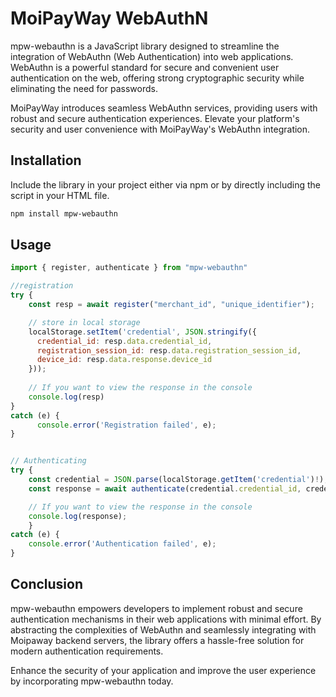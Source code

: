 # MoiPayWay WebAuthN

mpw-webauthn is a JavaScript library designed to streamline the integration of WebAuthn (Web Authentication) into web applications. WebAuthn is a powerful standard for secure and convenient user authentication on the web, offering strong cryptographic security while eliminating the need for passwords.

MoiPayWay introduces seamless WebAuthn services, providing users with robust and secure authentication experiences. Elevate your platform's security and user convenience with MoiPayWay's WebAuthn integration.

## Installation

Include the library in your project either via npm or by directly including the script in your HTML file.

```bash
npm install mpw-webauthn
```

## Usage

```javascript
import { register, authenticate } from "mpw-webauthn"

//registration 
try {
    const resp = await register("merchant_id", "unique_identifier");

    // store in local storage
    localStorage.setItem('credential', JSON.stringify({
      credential_id: resp.data.credential_id,
      registration_session_id: resp.data.registration_session_id,
      device_id: resp.data.response.device_id
    }));
    
    // If you want to view the response in the console
    console.log(resp)
}
catch (e) {
      console.error('Registration failed', e);
}


// Authenticating
try {
    const credential = JSON.parse(localStorage.getItem('credential')!);
    const response = await authenticate(credential.credential_id, credential.device_id, credential.registration_session_id);

    // If you want to view the response in the console
    console.log(response);
    }
catch (e) {
    console.error('Authentication failed', e);
}

```

## Conclusion

mpw-webauthn empowers developers to implement robust and secure authentication mechanisms in their web applications with minimal effort. By abstracting the complexities of WebAuthn and seamlessly integrating with Moipaway backend servers, the library offers a hassle-free solution for modern authentication requirements.

Enhance the security of your application and improve the user experience by incorporating mpw-webauthn today.